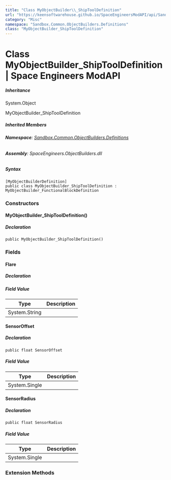 ```yaml
---
title: "Class MyObjectBuilder\\_ShipToolDefinition"
url: "https://keensoftwarehouse.github.io/SpaceEngineersModAPI/api/Sandbox.Common.ObjectBuilders.Definitions.MyObjectBuilder_ShipToolDefinition.html"
category: "Misc"
namespace: "Sandbox.Common.ObjectBuilders.Definitions"
class: "MyObjectBuilder_ShipToolDefinition"
---
```


# Class MyObjectBuilder\_ShipToolDefinition | Space Engineers ModAPI

##### Inheritance

System.Object

MyObjectBuilder\_ShipToolDefinition

##### Inherited Members

###### **Namespace**: [Sandbox.Common.ObjectBuilders.Definitions](https://keensoftwarehouse.github.io/SpaceEngineersModAPI/api/Sandbox.Common.ObjectBuilders.Definitions.html)

###### **Assembly**: SpaceEngineers.ObjectBuilders.dll

##### Syntax

```
[MyObjectBuilderDefinition]
public class MyObjectBuilder_ShipToolDefinition : MyObjectBuilder_FunctionalBlockDefinition
```

### Constructors

#### MyObjectBuilder\_ShipToolDefinition()

##### Declaration

```
public MyObjectBuilder_ShipToolDefinition()
```

### Fields

#### Flare

##### Declaration

##### Field Value

| Type | Description |
| --- | --- |
| System.String |     |

#### SensorOffset

##### Declaration

```
public float SensorOffset
```

##### Field Value

| Type | Description |
| --- | --- |
| System.Single |     |

#### SensorRadius

##### Declaration

```
public float SensorRadius
```

##### Field Value

| Type | Description |
| --- | --- |
| System.Single |     |

### Extension Methods